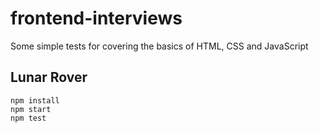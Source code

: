 # frontend-interviews

Some simple tests for covering the basics of HTML, CSS and JavaScript

## Lunar Rover

```
npm install
npm start
npm test
```
